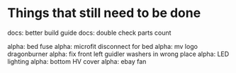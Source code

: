 # Things that still need to be done

docs: better build guide
docs: double check parts count

alpha: bed fuse
alpha: microfit disconnect for bed
alpha: mv logo dragonburner
alpha: fix front left guidler washers in wrong place
alpha: LED lighting
alpha: bottom HV cover
alpha: ebay fan
